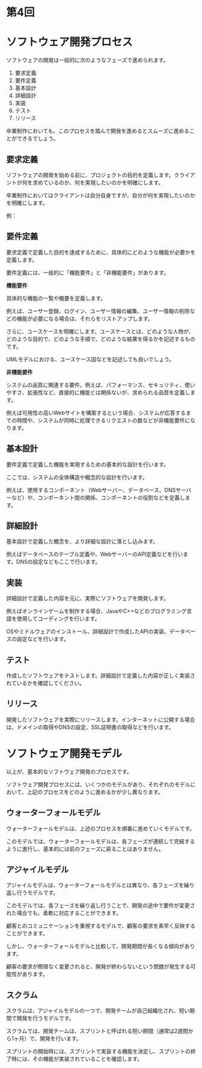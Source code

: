 # 第4回
# ソフトウェア開発プロセス

ソフトウェアの開発は一般的に次のようなフェーズで進められます。

1. 要求定義
2. 要件定義
3. 基本設計
4. 詳細設計
5. 実装
6. テスト
7. リリース

卒業制作においても、このプロセスを踏んで開発を進めるとスムーズに進めることができるでしょう。

## 要求定義

ソフトウェアの開発を始める前に、プロジェクトの目的を定義します。クライアントが何を求めているのか、何を実現したいのかを明確にします。

卒業制作においてはクライアントは自分自身ですが、自分が何を実現したいのかを明確にします。

例：

## 要件定義

要求定義で定義した目的を達成するために、具体的にどのような機能が必要かを定義します。

要件定義には、一般的に「機能要件」と「非機能要件」があります。

**機能要件**

具体的な機能の一覧や概要を定義します。

例えば、ユーザー登録、ログイン、ユーザー情報の編集、ユーザー情報の削除などの機能が必要になる場合は、それらをリストアップします。

さらに、ユースケースを明確にします。ユースケースとは、どのような人物が、どのような目的で、どのような手順で、どのような結果を得るかを記述するものです。

UMLモデルにおける、ユースケース図などを記述しても良いでしょう。

**非機能要件**

システムの品質に関連する要件。例えば、パフォーマンス、セキュリティ、使いやすさ、拡張性など、直接的に機能とは関係ないが、求められる品質を定義します。

例えば可用性の高いWebサイトを構築するという場合、システムが応答するまでの時間や、システムが同時に処理できるリクエストの数などが非機能要件になります。

## 基本設計

要件定義で定義した機能を実現するための基本的な設計を行います。

ここでは、システムの全体構造や概念的な設計を行います。

例えば、使用するコンポーネント（Webサーバー、データベース、DNSサーバーなど）や、コンポーネント間の関係、コンポーネントの役割などを定義します。

## 詳細設計

基本設計で定義した概念を、より詳細な設計に落とし込みます。

例えばデータベースのテーブル定義や、WebサーバーのAPI定義などを行います。DNSの設定などもここで行います。

## 実装

詳細設計で定義した内容を元に、実際にソフトウェアを開発します。

例えばオンラインゲームを制作する場合、JavaやC++などのプログラミング言語を使用してコーディングを行います。

OSやミドルウェアのインストール、詳細設計で作成したAPIの実装、データベースの設定などを行います。

## テスト

作成したソフトウェアをテストします。詳細設計で定義した内容が正しく実装されているかを確認してください。

## リリース

開発したソフトウェアを実際にリリースします。インターネットに公開する場合は、ドメインの取得やDNSの設定、SSL証明書の取得などを行います。

# ソフトウェア開発モデル

以上が、基本的なソフトウェア開発のプロセスです。

ソフトウェア開発プロセスには、いくつかのモデルがあり、それぞれのモデルにおいて、上記のプロセスをどのように進めるかが少し異なります。

## ウォーターフォールモデル

ウォーターフォールモデルは、上述のプロセスを順番に進めていくモデルです。

このモデルでは、ウォーターフォールモデルは、各フェーズが連続して完結するように進行し、基本的には前のフェーズに戻ることはありません。

## アジャイルモデル

アジャイルモデルは、ウォーターフォールモデルとは異なり、各フェーズを繰り返し行うモデルです。

このモデルでは、各フェーズを繰り返し行うことで、開発の途中で要件が変更された場合でも、柔軟に対応することができます。

顧客とのコミュニケーションを重視するモデルで、顧客の要求を素早く反映することができます。

しかし、ウォーターフォールモデルと比較して、開発期間が長くなる傾向があります。

顧客の要求が際限なく変更されると、開発が終わらないという問題が発生する可能性があります。

## スクラム

スクラムは、アジャイルモデルの一つで、開発チームが自己組織化され、短い期間で開発を行うモデルです。

スクラムでは、開発チームは、スプリントと呼ばれる短い期間（通常は2週間から1ヶ月）で、開発を行います。

スプリントの開始時には、スプリントで実装する機能を決定し、スプリントの終了時には、その機能が実装されていることを確認します。


